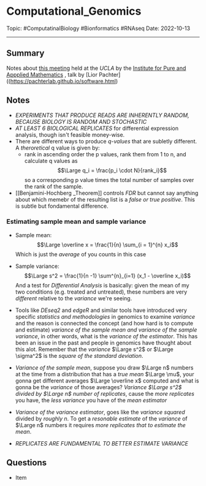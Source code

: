 
# Computational_Genomics
Topic: #ComputatinalBiology #Bionformatics #RNAseq 
Date: 2022-10-13

---

## Summary
Notes about [this meeting](https://www.youtube.com/watch?v=ucPBBTjH5EE) held at the *UCLA* by the [Institute for Pure and Appplied Mathematics](http://www.ipam.ucla.edu/) , talk by [Lior Pachter]((https://pachterlab.github.io/software.html)

## Notes
- *EXPERIMENTS THAT PRODUCE READS ARE INHERENTLY RANDOM, BECAUSE BIOLOGY IS RANDOM AND STOCHASTIC*
- *AT LEAST 6 BIOLOGICAL REPLICATES* for differential expression analysis, though isn't feasible money-wise. 
- There are different ways to produce *q-values* that are subletly different. A *theroretical* q value is given by:
	- rank in ascending order the p values, rank them from 1 to n, and calculate q values as $$\Large q_i = \frac{p_i \cdot N}{rank_i}$$
		so a corresponding p value times the total number of samples over the rank of the sample.
- [[Benjamini-Hochberg _Theorem]] controls *FDR* but cannot say anything about which memebr of the resulting list is a *false or true positive*. This is subtle but fondamental difference.

### Estimating sample mean and sample variance
-  Sample mean: $$\Large \overline x = \frac{1}{n} \sum_{i = 1}^{n} x_i$$
Which is just the *average* of you counts in this case

- Sample variance: $$\Large s^2 = \frac{1}{n -1} \sum^{n}_{i=1} (x_1 - \overline x_i)$$
	And a test for *Differential Analysis* is basically: given the mean of my two conditions (e.g. treated and untreated), these numbers are very *different* relative to the *variance* we're seeing.
- Tools like *DEseq2* and *edgeR* and similar tools have introduced very specific *statistics and methodologies* in genomics to examine *variance* and the reason is connected the concept (and how hard is to compute and estimate) *variance of the sample mean and variance of the sample variance*, in other words, what is the *variance of the estimator*. This has been an issue in the past and people in genomics have thought about this alot. Remember that the *variance* $\Large s^2$ or $\Large \sigma^2$ is the *square of the standard deviation*.
- *Variance of the sample mean*, suppose you draw $\Large n$ numbers at the time from a distribution that has a *true mean* $\Large \mu$, your gonna get different averages $\Large \overline x$ computed and what is gonna be the *variance* of those averages? *Variance $\Large s^2$ divided by $\Large n$ number of replicates*, cause the *more replicates* you have, the *less variance* you have of the *mean estimator*
- *Variance of the variance estimator*, goes like the *variance squared* divided by *roughly n*. To get a *resonable estimate* of the *variance* of $\Large n$ numbers it requires *more replicates that to estimate the mean*.
- *REPLICATES ARE FUNDAMENTAL TO BETTER ESTIMATE VARIANCE*



## Questions
- Item



